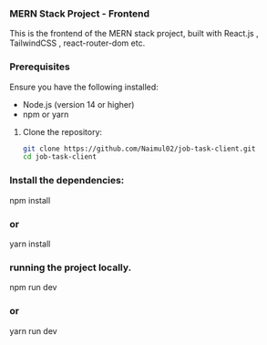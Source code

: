 ### MERN Stack Project - Frontend

This is the frontend of the MERN stack project, built with React.js , TailwindCSS , react-router-dom etc.
### Prerequisites

Ensure you have the following installed:

- Node.js (version 14 or higher)
- npm or yarn

1. Clone the repository:

   ```bash
   git clone https://github.com/Naimul02/job-task-client.git
   cd job-task-client

### Install the dependencies:
   npm install
### or
yarn install

### running the project locally.
npm run dev
### or
yarn run dev


